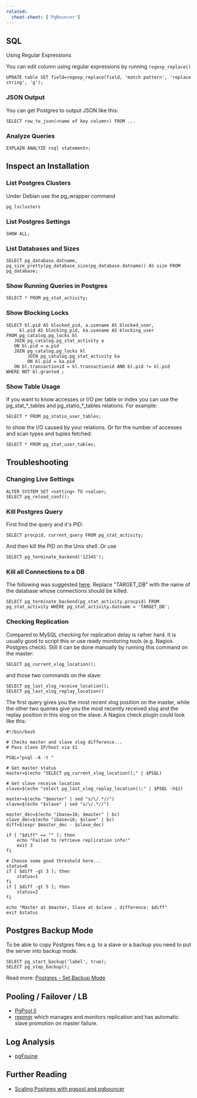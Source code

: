 ```yaml
---
related:
  cheat-sheet: ['PgBouncer']
---
```


## SQL

Using Regular Expressions

You can edit column using regular expressions by running
`regexp_replace()`

    UPDATE table SET field=regexp_replace(field, 'match pattern', 'replace string', 'g');

### JSON Output

You can get Postgres to output JSON like this:

    SELECT row_to_json(<name of key column>) FROM ...

### Analyze Queries

    EXPLAIN ANALYZE <sql statement>;

## Inspect an Installation

### List Postgres Clusters

Under Debian use the pg\_wrapper command

    pg_lsclusters

### List Postgres Settings

    SHOW ALL;

### List Databases and Sizes

    SELECT pg_database.datname, pg_size_pretty(pg_database_size(pg_database.datname)) AS size FROM pg_database;

### Show Running Queries in Postgres

    SELECT * FROM pg_stat_activity;

### Show Blocking Locks

    SELECT bl.pid AS blocked_pid, a.usename AS blocked_user, 
         kl.pid AS blocking_pid, ka.usename AS blocking_user
    FROM pg_catalog.pg_locks bl
       JOIN pg_catalog.pg_stat_activity a
       ON bl.pid = a.pid
       JOIN pg_catalog.pg_locks kl
            JOIN pg_catalog.pg_stat_activity ka
            ON kl.pid = ka.pid
       ON bl.transactionid = kl.transactionid AND bl.pid != kl.pid
    WHERE NOT bl.granted ;

### Show Table Usage

If you want to know accesses or I/O per table or index you can use the
pg\_stat\_\*\_tables and pg\_statio\_\*\_tables relations. For example:

    SELECT * FROM pg_statio_user_tables;

to show the I/O caused by your relations. Or for the number of accesses
and scan types and tuples fetched:

    SELECT * FROM pg_stat_user_tables;

## Troubleshooting

### Changing Live Settings

    ALTER SYSTEM SET <setting> TO <value>;
    SELECT pg_reload_conf();

### Kill Postgres Query

First find the query and it's PID:

    SELECT procpid, current_query FROM pg_stat_activity;

And then kill the PID on the Unix shell. Or use

    SELECT pg_terminate_backend('12345');

### Kill all Connections to a DB

The following was suggested
[here](http://varwww.com/2013/06/16/kill-postgresql-backend-connections/).
Replace "TARGET\_DB" with the name of the database whose connections
should be killed.

    SELECT pg_terminate_backend(pg_stat_activity.procpid) FROM pg_stat_activity WHERE pg_stat_activity.datname = 'TARGET_DB';

### Checking Replication

Compared to MySQL checking for replication delay is rather hard. It is
usually good to script this or use ready monitoring tools (e.g. Nagios
Postgres check). Still it can be done manually by running this command
on the master:

    SELECT pg_current_xlog_location();

and those two commands on the slave:

    SELECT pg_last_xlog_receive_location();
    SELECT pg_last_xlog_replay_location()

The first query gives you the most recent xlog position on the master,
while the other two queries give you the most recently received xlog and
the replay position in this xlog on the slave. A Nagios check plugin
could look like this:

    #!/bin/bash

    # Checks master and slave xlog difference...
    # Pass slave IP/host via $1

    PSQL="psql -A -t "

    # Get master status
    master=$(echo "SELECT pg_current_xlog_location();" | $PSQL)

    # Get slave receive location
    slave=$(echo "select pg_last_xlog_replay_location();" | $PSQL -h$1)

    master=$(echo "$master" | sed "s/\/.*//")
    slave=$(echo "$slave" | sed "s/\/.*//")

    master_dec=$(echo "ibase=16; $master" | bc)
    slave_dec=$(echo "ibase=16; $slave" | bc)
    diff=$(expr $master_dec - $slave_dec)

    if [ "$diff" == "" ]; then
        echo "Failed to retrieve replication info!"
        exit 3
    fi

    # Choose some good threshold here...
    status=0
    if [ $diff -gt 3 ]; then
        status=1
    fi
    if [ $diff -gt 5 ]; then
        status=2
    fi

    echo "Master at $master, Slave at $slave , difference: $diff"
    exit $status

## Postgres Backup Mode

To be able to copy Postgres files e.g. to a slave or a backup you need
to put the server into backup mode.

    SELECT pg_start_backup('label', true);
    SELECT pg_stop_backup();

Read more: [Postgres - Set Backup
Mode](http://www.postgresql.org/docs/9.1/static/continuous-archiving.html#BACKUP-BASE-BACKUP)

## Pooling / Failover / LB

- [PgPool II](http://pgpool.net)
- [repmgr](http://www.repmgr.org/) which manages and monitors replication and 
  has automatic slave promotion on master failure.

## Log Analysis

- [pgFouine](http://pgfouine.projects.pgfoundry.org/)

## Further Reading

- [Scaling Postgres with pgpool and
    pgbouncer](http://girders.org/blog/2012/09/29/scaling-postgresql-with-pgpool-and-pgbouncer/)

